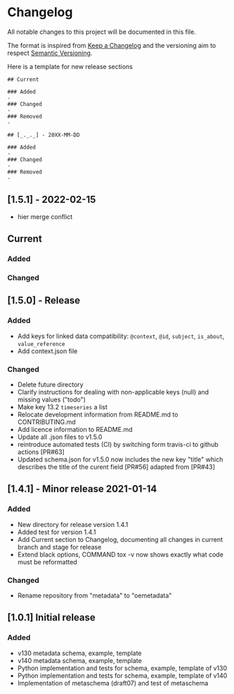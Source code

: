 # Changelog

All notable changes to this project will be documented in this file.

The format is inspired from [Keep a Changelog](http://keepachangelog.com/en/1.0.0/)
and the versioning aim to respect [Semantic Versioning](http://semver.org/spec/v2.0.0.html).

Here is a template for new release sections

```
## Current

### Added
-
### Changed
-
### Removed
-

## [_._._] - 20XX-MM-DD

### Added
-
### Changed
-
### Removed
-
```
## [1.5.1] - 2022-02-15
- hier merge conflict

## Current

### Added

### Changed

## [1.5.0] - Release 

### Added
- Add keys for linked data compatibility: ``@context``, ``@id``, ``subject``, ``is_about``, ``value_reference``
- Add context.json file 

### Changed
- Delete future directory
- Clarify instructions for dealing with non-applicable keys (null) and missing values ("todo")
- Make key 13.2 ``timeseries`` a list
- Relocate development information from README.md to CONTRIBUTING.md 
- Add licence information to README.md
- Update all .json files to v1.5.0
- reintroduce automated tests (CI) by switching form travis-ci to github actions [PR#63]
- Updated schema.json for v1.5.0 now includes the new key "title" which describes the title of the curent field [PR#56] adapted from [PR#43]

## [1.4.1] - Minor release 2021-01-14

### Added
- New directory for release version 1.4.1
- Added test for version 1.4.1
- Add Current section to Changelog, documenting all changes in current branch and stage for release
- Extend black options, COMMAND tox -v now shows exactly what code must be reformatted

### Changed
- Rename repository from "metadata" to "oemetadata"

## [1.0.1] Initial release

### Added

- v130 metadata schema, example, template
- v140 metadata schema, example, template
- Python implementation and tests for schema, example, template of v130
- Python implementation and tests for schema, example, template of v140
- Implementation of metaschema (draft07) and test of metaschema


